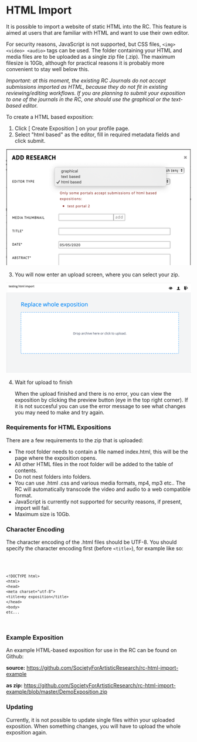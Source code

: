# HTML Import

It is possible to import a website of static HTML into the RC. This
feature is aimed at users that are familiar with HTML and want to use
their own editor.

For security reasons, JavaScript is not supported, but CSS files,
`<img> <video> <audio>` tags can be used. The folder containing your
HTML and media files are to be uploaded as a single zip file
(.zip). The maximum filesize is 10Gb, although for practical reasons
it is probably more convenient to stay well below this.

*Important: at this moment, the existing RC Journals do not accept
submissions imported as HTML, because they do not fit in existing
reviewing/editing workflows. If you are planning to submit your
exposition to one of the journals in the RC, one should use the
graphical or the text-based editor.*

To create a HTML based exposition:

1. Click \[ Create Exposition \] on your profile page.
2. Select "html based" as the editor, fill in required metadata fields and click submit.

![selecting html import editor](images/selecting-html-import.png "html import editor")

3. You will now enter an upload screen, where you can select your zip.

![the upload screen](images/upload-html-expo.png "the upload screen")

4. Wait for upload to finish

	When the upload finished and there is no error, you can view the
	exposition by clicking the preview button (eye in the top right
	corner). If it is not succesful you can use the error message to 
	see what changes you may need to make and try again.


### Requirements for HTML Expositions

There are a few requirements to the zip that is uploaded:

* The root folder needs to contain a file named index.html, this will
  be the page where the exposition opens.
* All other HTML files in the root folder will be added to the table
  of contents.
* Do not nest folders into folders.
* You can use .html .css and various media formats, mp4, mp3 etc..
  The RC will automatically transcode the video and audio to a web compatible format.
* JavaScript is currently not supported for security reasons, if
  present, import will fail.
* Maximum size is 10Gb.


### Character Encoding

The character encoding of the .html files should be UTF-8.
You should specify the character encoding first (before `<title>`), for example like so:

<code>
	
	<!DOCTYPE html>
	<html>
	<head>
	<meta charset="utf-8">
	<title>my exposition</title>
	</head>
	<body>
	etc... 

</code>

### Example Exposition

An example HTML-based exposition for use in the RC can be found on Github:

__source:__
<https://github.com/SocietyForArtisticResearch/rc-html-import-example>

__as zip:__
<https://github.com/SocietyForArtisticResearch/rc-html-import-example/blob/master/DemoExposition.zip>

### Updating

Currently, it is not possible to update single files within your uploaded exposition.
When something changes, you will have to upload the whole exposition again.


